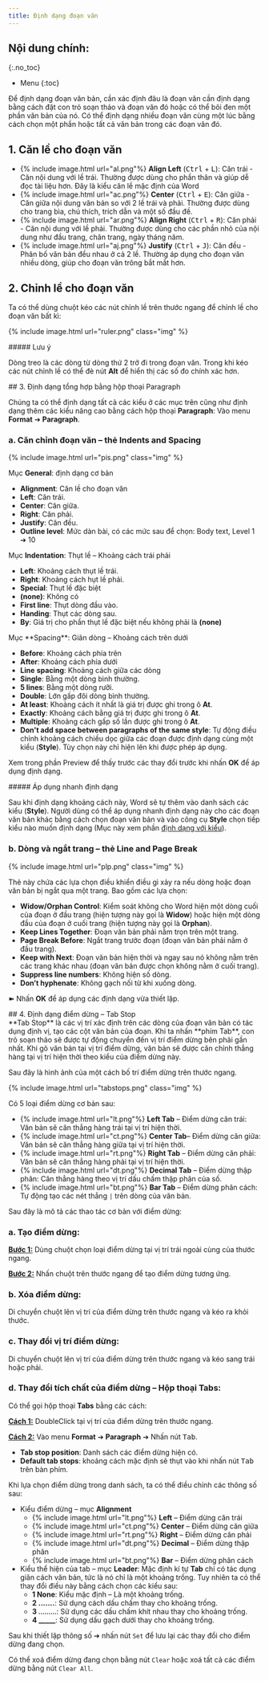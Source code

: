 ```yaml
---
title: Định dạng đoạn văn
---
```


## Nội dung chính:
{:.no_toc}
* Menu
{:toc}

Để định dạng đoạn văn bản, cần xác định đâu là đoạn văn cần định dạng bằng cách đặt con trỏ soạn thảo và đoạn văn đó hoặc có thể bôi đen một phần văn bản của nó. Có thể định dạng nhiều đoạn văn cùng một lúc bằng cách chọn một phần hoặc tất cả văn bản trong các đoạn văn đó.

## 1. Căn lề cho đoạn văn

- <span>{% include image.html url="al.png"%}</span> **Align Left** (<kbd>Ctrl</kbd> + <kbd>L</kbd>): Căn trái - Căn nội dung với lề trái. Thường được dùng cho phần thân và giúp dễ đọc tài liệu hơn. Đây là kiểu căn lề mặc định của Word
- <span>{% include image.html url="ac.png"%}</span> **Center** (<kbd>Ctrl</kbd> + <kbd>E</kbd>): Căn giữa - Căn giữa nội dung văn bản so với 2 lề trái và phải. Thường được dùng cho trang bìa, chú thích, trích dẫn và một số đầu đề.
- <span>{% include image.html url="ar.png"%}</span> **Align Right** (<kbd>Ctrl</kbd> + <kbd>R</kbd>): Căn phải - Căn nội dung với lề phải. Thường được dùng cho các phần nhỏ của nội dung như đầu trang, chân trang, ngày tháng năm.
- <span>{% include image.html url="aj.png"%}</span> **Justify** (<kbd>Ctrl</kbd> + <kbd>J</kbd>): Căn đều - Phân bố văn bản đều nhau ở cả 2 lề. Thường áp dụng cho đoạn văn nhiều dòng, giúp cho đoạn văn trông bắt mắt hơn.

## 2. Chỉnh lề cho đoạn văn
<div>
Ta có thể dùng chuột kéo các nút chỉnh lề trên thước ngang để chỉnh lề cho đoạn văn bất kì:

{% include image.html url="ruler.png" class="img" %}

<div class="note primary" markdown="1">
##### Lưu ý

Dòng treo là các dòng từ dòng thứ 2 trở đi trong đoạn văn. Trong khi kéo các nút chỉnh lề có thể đè nút **Alt** để hiển thị các số đo chính xác hơn.
</div>
</div>
## 3. Định dạng tổng hợp bằng hộp thoại Paragraph

Chúng ta có thể định dạng tất cả các kiểu ở các mục trên cũng như định dạng thêm các kiểu nâng cao bằng cách hộp thoại **Paragraph**: Vào menu **Format** ➔ **Paragraph**.

### a. Căn chỉnh đoạn văn – thẻ **Indents and Spacing**

<div>
{% include image.html url="pis.png" class="img" %}

Mục **General**: định dạng cơ bản

- **Alignment**: Căn lề cho đoạn văn
- **Left**: Căn trái.
- **Center**: Căn giữa.
- **Right**: Căn phải.
- **Justify**: Căn đều.
- **Outline level**: Mức dàn bài, có các mức sau để chọn: Body text, Level 1 ➔ 10

Mục **Indentation**: Thụt lề – Khoảng cách trái phải

- **Left**: Khoảng cách thụt lề trái.
- **Right**: Khoảng cách hụt lề phải.
- **Special**: Thụt lề đặc biệt
- **(none)**: Không có
- **First line**: Thụt dòng đầu vào.
- **Handing**: Thụt các dòng sau.
- **By**: Giá trị cho phần thụt lề đặc biệt nếu không phải là **(none)**
</div>
Mục **Spacing**: Giãn dòng – Khoảng cách trên dưới

- **Before**: Khoảng cách phía trên
- **After**: Khoảng cách phía dưới
- **Line** **spacing**: Khoảng cách giữa các dòng
- **Single**: Bằng một dòng bình thường.
- **5 lines**: Bằng một dòng rưỡi.
- **Double**: Lớn gấp đôi dòng bình thường.
- **At least**: Khoảng cách ít nhất là giá trị được ghi trong ô **At**.
- **Exactly**: Khoảng cách bằng giá trị được ghi trong ô **At**.
- **Multiple**: Khoảng cách gấp số lần được ghi trong ô **At**.
- **Don't add space between paragraphs of the same style**: Tự động điều chỉnh khoảng cách chiều dọc giữa các đoạn được định dạng cùng một kiểu (**Style**). Tùy chọn này chỉ hiện lên khi được phép áp dụng.

Xem trong phần Preview để thấy trước các thay đổi trước khi nhấn **OK** để áp dụng định dạng.

<div class="note danger" markdown="1">
##### Áp dụng nhanh định dạng

Sau khi định dạng khoảng cách này, Word sẽ tự thêm vào danh sách các kiểu (**Style**). Người dùng có thể áp dụng nhanh định dạng này cho các đoạn văn bản khác bằng cách chọn đoạn văn bản và vào công cụ **Style** chọn tiếp kiểu nào muốn định dạng (Mục này xem phần [định dạng với kiểu](/it/word/styles)).
</div>

### b. Dòng và ngắt trang – thẻ **Line and Page Break**
<div>
{% include image.html url="plp.png" class="img" %}

Thẻ này chứa các lựa chọn điều khiển điều gì xảy ra nếu dòng hoặc đoạn văn bản bị ngắt qua một trang. Bao gồm các lựa chọn:

- **Widow/Orphan Control**: Kiểm soát không cho Word hiện một dòng cuối của đoạn ở đầu trang (hiện tượng này gọi là **Widow**) hoặc hiện một dòng đầu của đoạn ở cuối trang (hiện tượng này gọi là **Orphan**).
- **Keep Lines Together**: Đoạn văn bản phải nằm trọn trên một trang.
- **Page Break Before**: Ngắt trang trước đoạn (đoạn văn bản phải nằm ở đầu trang).
- **Keep with Next**: Đoạn văn bản hiện thời và ngay sau nó không nằm trên các trang khác nhau (đoạn văn bản được chọn không nằm ở cuối trang).
- **Suppress line numbers**: Không hiện số dòng.
- **Don’t hyphenate**: Không gạch nối từ khi xuống dòng.

➽ Nhấn **OK** để áp dụng các định dạng vừa thiết lập.
</div>
## 4. Định dạng điểm dừng – Tab Stop
<div>
**Tab Stop** là các vị trí xác định trên các dòng của đoạn văn bản có tác dụng định vị, tạo các cột văn bản của đoạn. Khi ta nhấn **phím Tab**, con trỏ soạn thảo sẽ được tự động chuyển đến vị trí điểm dừng bên phải gần nhất. Khi gõ văn bản tại vị trí điểm dừng, văn bản sẽ được căn chỉnh thẳng hàng tại vị trí hiện thời theo kiểu của điểm dừng này.

Sau đây là hình ảnh của một cách bố trí điểm dừng trên thước ngang.

{% include image.html url="tabstops.png" class="img" %}
</div>
Có 5 loại điểm dừng cơ bản sau:

- <span>{% include image.html url="lt.png"%}</span> **Left Tab** – Điểm dừng căn trái: Văn bản sẽ căn thẳng hàng trái tại vị trí hiện thời.
- <span>{% include image.html url="ct.png"%}</span> **Center Tab**– Điểm dừng căn giữa: Văn bản sẽ căn thẳng hàng giữa tại vị trí hiện thời.
- <span>{% include image.html url="rt.png"%}</span> **Right Tab** – Điểm dừng căn phải: Văn bản sẽ căn thẳng hàng phải tại vị trí hiện thời.
- <span>{% include image.html url="dt.png"%}</span> **Decimal Tab** – Điểm dừng thập phân: Căn thẳng hàng theo vị trí dấu chấm thập phân của số.
- <span>{% include image.html url="bt.png"%}</span> **Bar Tab** – Điểm dừng phân cách: Tự động tạo các nét thẳng `|` trên dòng của văn bản.

Sau đây là mô tả các thao tác cơ bản với điểm dừng:

### a. Tạo điểm dừng:

**<u>Bước 1:</u>** Dùng chuột chọn loại điểm dừng tại vị trí trái ngoài cùng của thước ngang.

**<u>Bước 2:</u>** Nhấn chuột trên thước ngang để tạo điểm dừng tương ứng.

### b. Xóa điểm dừng:

Di chuyển chuột lên vị trí của điểm dừng trên thước ngang và kéo ra khỏi thước.

### c. Thay đổi vị trí điểm dừng:

Di chuyển chuột lên vị trí của điểm dừng trên thước ngang và kéo sang trái hoặc phải.

### d. Thay đổi tích chất của điểm dừng – Hộp thoại **Tabs**:

Có thể gọi hộp thoại **Tabs** bằng các cách:

**<u>Cách 1:</u>** DoubleClick tại vị trí của điểm dừng trên thước ngang.

**<u>Cách 2:</u>** Vào menu **Format** ➔ **Paragraph** ➔ Nhấn nút <kbd>Tab</kbd>.

- **Tab stop position**: Danh sách các điểm dừng hiện có.
- **Default tab stops**: khoảng cách mặc định sẽ thụt vào khi nhấn nút <kbd>Tab</kbd> trên bàn phím.

Khi lựa chọn điểm dừng trong danh sách, ta có thể điều chỉnh các thông số sau:

- Kiểu điểm dừng – mục **Alignment**
    + <span>{% include image.html url="lt.png"%}</span> **Left** – Điểm dừng căn trái
    + <span>{% include image.html url="ct.png"%}</span> **Center** – Điểm dừng căn giữa
    + <span>{% include image.html url="rt.png"%}</span> **Right** – Điểm dừng căn phải
    + <span>{% include image.html url="dt.png"%}</span> **Decimal** – Điểm dừng thập phân
    + <span>{% include image.html url="bt.png"%}</span> **Bar** – Điểm dừng phân cách
- Kiểu thể hiện của tab – mục **Leader**: Mặc định kí tự **Tab** chỉ có tác dụng giãn cách văn bản, tức là nó chỉ là một khoảng trống. Tuy nhiên ta có thể thay đổi điều này bằng cách chọn các kiểu sau:
    + **1 None**: Kiểu mặc định – Là một khoảng trống.
    + **2 .......**: Sử dụng cách dấu chấm thay cho khoảng trống.
    + **3 <span style="font-size: 0.75rem;">.........</span>**: Sử dụng các dấu chấm khít nhau thay cho khoảng trống.
    + **4 _____**: Sử dụng dấu gạch dưới thay cho khoảng trống.

Sau khi thiết lập thông số ➔ nhấn nút `Set` để lưu lại các thay đổi cho điểm dừng đang chọn.

Có thể xoá điểm dừng đang chọn bằng nút `Clear` hoặc xoá tất cả các điểm dừng bằng nút `Clear All`.